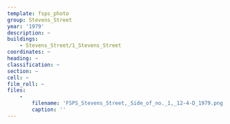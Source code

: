 ```yaml
---
template: fsps_photo
group: Stevens_Street
year: '1979'
description: ~
buildings:
    - Stevens_Street/1_Stevens_Street
coordinates: ~
heading: ~
classification: ~
section: ~
cell: ~
film_roll: ~
files:
    -
        filename: 'FSPS_Stevens_Street,_Side_of_no._1,_12-4-D_1979.png'
        caption: ''
---
```

